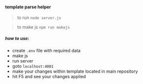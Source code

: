 #### template parse helper

> to run
> `node server.js`

> to make js
> `npm run makejs`

##### how to use:
* create `.env` file with required data
* make js
* run server
* goto `localhost:4001`
* make your changes within template located in main repository
* hit F5 and see your changes applied
